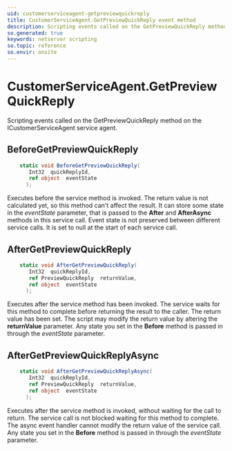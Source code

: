 ```yaml
---
uid: customerserviceagent-getpreviewquickreply
title: CustomerServiceAgent.GetPreviewQuickReply event method
description: Scripting events called on the GetPreviewQuickReply method on the CustomerServiceAgent service agent.
so.generated: true
keywords: netserver scripting
so.topic: reference
so.envir: onsite
---
```

# CustomerServiceAgent.GetPreviewQuickReply

Scripting events called on the <see cref='M:ICustomerServiceAgent.GetPreviewQuickReply'>GetPreviewQuickReply</see> method on the <see cref='ICustomerServiceAgent'>ICustomerServiceAgent</see>  service agent.

## BeforeGetPreviewQuickReply
```cs
    static void BeforeGetPreviewQuickReply(
       Int32  quickReplyId,
       ref object  eventState
      );
```
Executes before the service method is invoked.
The return value is not calculated yet, so this method can't affect the result.
It can store some state in the *eventState* parameter, that is passed to the **After** and **AfterAsync** methods in this service call.
Event state is not preserved between different service calls. It is set to null at the start of each service call.
## AfterGetPreviewQuickReply
```cs
    static void AfterGetPreviewQuickReply(
       Int32  quickReplyId,
       ref PreviewQuickReply  returnValue,
       ref object  eventState
      );
```
Executes after the service method has been invoked. The service waits for this method to complete before returning the result to the caller.
The return value has been set. The script may modify the return value by altering the **returnValue** parameter.
Any state you set in the **Before** method is passed in through the *eventState* parameter.
## AfterGetPreviewQuickReplyAsync
```cs
    static void AfterGetPreviewQuickReplyAsync(
       Int32  quickReplyId,
       ref PreviewQuickReply  returnValue,
       ref object  eventState
      );
```
Executes after the service method is invoked, without waiting for the call to return.
The service call is not blocked waiting for this method to complete.
The async event handler cannot modify the return value of the service call.
Any state you set in the **Before** method is passed in through the *eventState* parameter.

